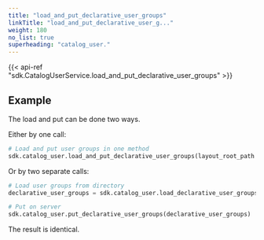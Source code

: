 ```yaml
---
title: "load_and_put_declarative_user_groups"
linkTitle: "load_and_put_declarative_user_g..."
weight: 180
no_list: true
superheading: "catalog_user."
---
```


{{< api-ref "sdk.CatalogUserService.load_and_put_declarative_user_groups" >}}

## Example

The load and put can be done two ways.

Either by one call:

```python
# Load and put user groups in one method
sdk.catalog_user.load_and_put_declarative_user_groups(layout_root_path = Path.cwd())
```
Or by two separate calls:

```python
# Load user groups from directory
declarative_user_groups = sdk.catalog_user.load_declarative_user_groups(layout_root_path = Path.cwd())

# Put on server
sdk.catalog_user.put_declarative_user_groups(declarative_user_groups)
```

The result is identical.
